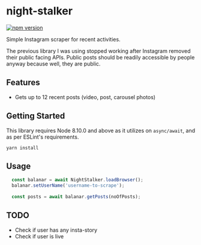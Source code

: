 # night-stalker
[![npm version](https://badge.fury.io/js/night-stalker.svg)](https://badge.fury.io/js/night-stalker)

Simple Instagram scraper for recent activities.

The previous library I was using stopped working after Instagram removed their public facing APIs.
Public posts should be readily accessible by people anyway because well, they are public.

## Features
- Gets up to 12 recent posts (video, post, carousel photos)

## Getting Started
This library requires Node 8.10.0 and above as it utilizes on ```async/await```, and as per ESLint's requirements.
```
yarn install
```

## Usage
```javascript
  const balanar = await NightStalker.loadBrowser();
  balanar.setUserName('username-to-scrape');
  
  const posts = await balanar.getPosts(noOfPosts);
```

## TODO
- Check if user has any insta-story
- Check if user is live